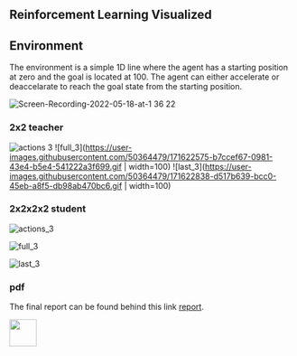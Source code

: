 ## Reinforcement Learning Visualized

## Environment

The environment is a simple 1D line where the agent has a starting position at zero and the goal is located at 100. The agent can either accelerate or deaccelarate to reach the goal state from the starting position. 

![Screen-Recording-2022-05-18-at-1 36 22](https://user-images.githubusercontent.com/50364479/168923762-e985f555-eebb-4727-8686-fc28beda565b.gif)

### 2x2 teacher

![actions 3](https://user-images.githubusercontent.com/50364479/171622561-cfa84caa-2e6b-46b1-ac3f-7291b7ab9dd9.gif|width=100px) ![full_3](https://user-images.githubusercontent.com/50364479/171622575-b7ccef67-0981-43e4-b5e4-541222a3f699.gif | width=100) ![last_3](https://user-images.githubusercontent.com/50364479/171622838-d517b639-bcc0-45eb-a8f5-db98ab470bc6.gif | width=100)


### 2x2x2x2 student

![actions_3](https://user-images.githubusercontent.com/50364479/171622802-8d872a30-1d40-4a44-936d-c40017d0f68f.gif)

![full_3](https://user-images.githubusercontent.com/50364479/171622816-f781f7de-9507-4ac5-9531-ceb8d2c33e0a.gif)

![last_3](https://user-images.githubusercontent.com/50364479/171622597-197b9e1b-338e-4252-9312-ff51f3483dc5.gif)

### pdf

The final report can be found behind this link [report](https://github.com/ylajaaski/state_space_page/files/8842312/State_Space_Final_Paper__Copy_.pdf).


<img src="https://user-images.githubusercontent.com/50364479/171622561-cfa84caa-2e6b-46b1-ac3f-7291b7ab9dd9.gif" width="48">


